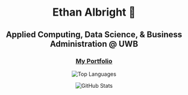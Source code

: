 <h1 align="center"> Ethan Albright 👋 </h1>
<h2 align="center"> Applied Computing, Data Science, & Business Administration @ UWB </h2>
<h3 align="center"> <a href="https://ethanalbright.vercel.app" target="_blank"> My Portfolio </a></h3>
<p align="center">
  <img src="https://github-readme-stats.vercel.app/api/top-langs/?username=emalbright&theme=vision-friendly-dark&show_icons=true&hide_border=false&layout=compact" alt="Top Languages" />
</p>
<p align="center">
  <img src="https://github-readme-stats.vercel.app/api?username=emalbright&theme=vision-friendly-dark&show_icons=true&hide_border=false&count_private=true" alt="GitHub Stats" />
</p>
<!--
**EMAlbright/EMAlbright** is a ✨ _special_ ✨ repository because its `README.md` (this file) appears on your GitHub profile.

Here are some ideas to get you started:

- 🔭 I’m currently working on ...
- 🌱 I’m currently learning ...
- 👯 I’m looking to collaborate on ...
- 🤔 I’m looking for help with ...
- 💬 Ask me about ...
- 📫 How to reach me: ...
- 😄 Pronouns: ...
- ⚡ Fun fact: ...
-->
